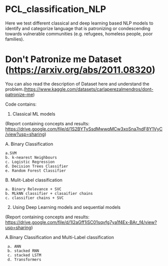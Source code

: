 # PCL_classification_NLP

Here we test different classical and deep learning based NLP models to identify and categorize language that is patronizing or condescending towards vulnerable communities (e.g. refugees, homeless people, poor families).

# Don't Patronize me Dataset (https://arxiv.org/abs/2011.08320)

You can also read the description of Dataset here and understand the problem.(https://www.kaggle.com/datasets/carlaperezalmendros/dont-patronize-me)

Code contains:
1. Classical ML models
   
 (Report containing concepts and results: https://drive.google.com/file/d/1S2BYTySsdMwwqMCw3xoSna7ndF8Y1VyC/view?usp=sharing)
 
  A. Binary Classification
  
    a.SVM
    b. k-nearest Neighbours
    c. Logistic Regression
    d. Decision Trees Classifier
    e. Random Forest Classifier

  B. Mulit-Label classification
  
    a. Binary Relevance + SVC  
    b. MLkNN classifier + clasaifier chains
    c. classifier chains + SVC

  
2. Using Deep Learning models and sequential models
   
 (Report containing concepts and results: https://drive.google.com/file/d/1l2aGff1iSC01sqvfg7ya1f4Ex-BAr_f4/view?usp=sharing)
 
   A.Binary Classification and Multi-Label classification
   
     a. ANN
     b. stacked RNN
     c. stacked LSTM
     d. Transformers 
